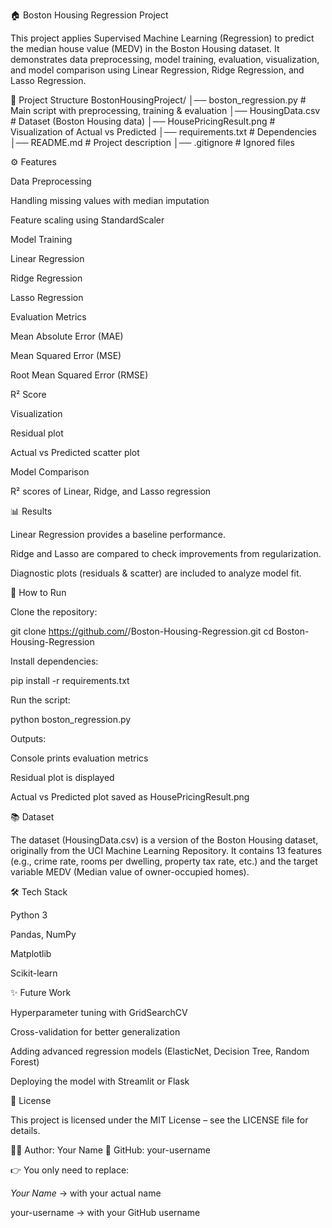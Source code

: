 🏠 Boston Housing Regression Project

This project applies Supervised Machine Learning (Regression) to predict the median house value (MEDV) in the Boston Housing dataset.
It demonstrates data preprocessing, model training, evaluation, visualization, and model comparison using Linear Regression, Ridge Regression, and Lasso Regression.

📂 Project Structure
BostonHousingProject/
│── boston_regression.py        # Main script with preprocessing, training & evaluation
│── HousingData.csv             # Dataset (Boston Housing data)
│── HousePricingResult.png      # Visualization of Actual vs Predicted
│── requirements.txt            # Dependencies
│── README.md                   # Project description
│── .gitignore                  # Ignored files

⚙️ Features

Data Preprocessing

Handling missing values with median imputation

Feature scaling using StandardScaler

Model Training

Linear Regression

Ridge Regression

Lasso Regression

Evaluation Metrics

Mean Absolute Error (MAE)

Mean Squared Error (MSE)

Root Mean Squared Error (RMSE)

R² Score

Visualization

Residual plot

Actual vs Predicted scatter plot

Model Comparison

R² scores of Linear, Ridge, and Lasso regression

📊 Results

Linear Regression provides a baseline performance.

Ridge and Lasso are compared to check improvements from regularization.

Diagnostic plots (residuals & scatter) are included to analyze model fit.

🚀 How to Run

Clone the repository:

git clone https://github.com/<your-username>/Boston-Housing-Regression.git
cd Boston-Housing-Regression


Install dependencies:

pip install -r requirements.txt


Run the script:

python boston_regression.py


Outputs:

Console prints evaluation metrics

Residual plot is displayed

Actual vs Predicted plot saved as HousePricingResult.png

📚 Dataset

The dataset (HousingData.csv) is a version of the Boston Housing dataset, originally from the UCI Machine Learning Repository.
It contains 13 features (e.g., crime rate, rooms per dwelling, property tax rate, etc.) and the target variable MEDV (Median value of owner-occupied homes).

🛠️ Tech Stack

Python 3

Pandas, NumPy

Matplotlib

Scikit-learn

✨ Future Work

Hyperparameter tuning with GridSearchCV

Cross-validation for better generalization

Adding advanced regression models (ElasticNet, Decision Tree, Random Forest)

Deploying the model with Streamlit or Flask

📜 License

This project is licensed under the MIT License – see the LICENSE
 file for details.

👩‍💻 Author: Your Name
📌 GitHub: your-username

👉 You only need to replace:

*Your Name* → with your actual name

your-username → with your GitHub username
